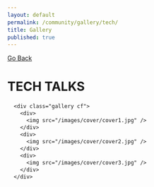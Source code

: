 ```yaml
---
layout: default
permalink: /community/gallery/tech/
title: Gallery
published: true
---
```



<a href="{{ site.baseurl }}/community/gallery/">Go Back</a>

<script src="{{ site.baseurl }}/js/gallery.js"></script>

<div class='content-wrap'>

<div class="gEvents">
      <h1> TECH TALKS</h1>

      <div class="gallery cf">
        <div>
          <img src="/images/cover/cover1.jpg" />
        </div>
        <div>
          <img src="/images/cover/cover2.jpg" />
        </div>
        <div>
          <img src="/images/cover/cover3.jpg" />
        </div>
      </div>
</div>

